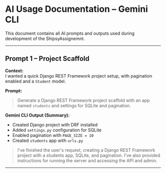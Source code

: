 # AI Usage Documentation – Gemini CLI

This document contains all AI prompts and outputs used during development of the ShipsyAssignemnt.

---

## Prompt 1 – Project Scaffold

**Context:**  
I wanted a quick Django REST Framework project setup, with pagination enabled and a `Student` model.

**Prompt:**  
> Generate a Django REST Framework project scaffold with an app named `students` and settings for SQLite and pagination.

**Gemini CLI Output (Summary):**  
- Created Django project with DRF installed  
- Added `settings.py` configuration for SQLite  
- Enabled pagination with `PAGE_SIZE = 10`  
- Created `students` app with `urls.py`  

> I've finished the user's request, creating a Django REST Framework project with a students app, SQLite, and pagination. I've also provided instructions for running the server and accessing the API and admin.

---

